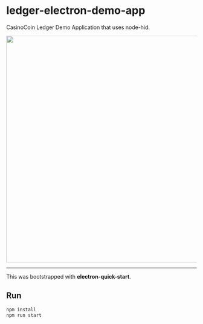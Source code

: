 # ledger-electron-demo-app

CasinoCoin Ledger Demo Application that uses node-hid.

<img width=600 src="https://user-images.githubusercontent.com/211411/52535459-cbb75700-2d4e-11e9-9527-4dfc7d4c57be.jpg" />

---

This was bootstrapped with **electron-quick-start**.

## Run

```bash
npm install
npm run start
```
